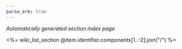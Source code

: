 ```yaml
---
parse_erb: true
---
```


_Automatically generated section index page_

<%= wiki_list_section @item.identifier.components[1..-2].join("/") %>